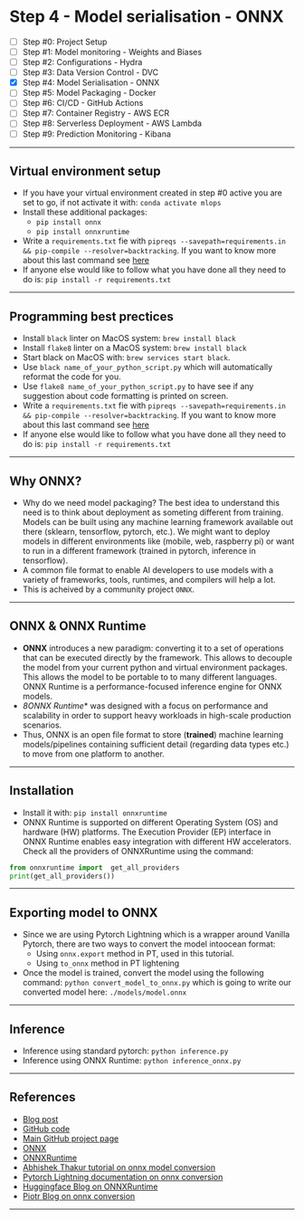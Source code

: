# Step 4 - Model serialisation - ONNX
- [ ] Step #0: Project Setup
- [ ] Step #1: Model monitoring - Weights and Biases
- [ ] Step #2: Configurations - Hydra
- [ ] Step #3: Data Version Control - DVC
- [x] Step #4: Model Serialisation - ONNX
- [ ] Step #5: Model Packaging - Docker
- [ ] Step #6: CI/CD - GitHub Actions
- [ ] Step #7: Container Registry - AWS ECR
- [ ] Step #8: Serverless Deployment - AWS Lambda
- [ ] Step #9: Prediction Monitoring - Kibana
***

## Virtual environment setup
- If you have your virtual environment created in step #0 active you are set to go, if not activate it with: `conda activate mlops`
- Install these additional packages:
    - `pip install onnx`
    - `pip install onnxruntime`
- Write a `requirements.txt` fie with `pipreqs --savepath=requirements.in && pip-compile --resolver=backtracking`. If you want to know more about this last command see [here](https://github.com/kyaiooiayk/Python-Programming/blob/main/tutorials/requirements.md)
- If anyone else would like to follow what you have done all they need to do is: `pip install -r requirements.txt`
***

## Programming best prectices
- Install `black` linter on MacOS system: `brew install black`
- Install `flake8` linter on a MacOS system: `brew install black`
- Start black on MacOS with: `brew services start black`.
- Use `black name_of_your_python_script.py` which will automatically reformat the code for you.
- Use `flake8 name_of_your_python_script.py` to have see if any suggestion about code formatting is printed on screen.
- Write a `requirements.txt` fie with `pipreqs --savepath=requirements.in && pip-compile --resolver=backtracking`. If you want to know more about this last command see [here](https://github.com/kyaiooiayk/Python-Programming/blob/main/tutorials/requirements.md)
- If anyone else would like to follow what you have done all they need to do is: `pip install -r requirements.txt`
***

## Why ONNX?
- Why do we need model packaging? The best idea to understand this need is to think about deployment as someting different from training. Models can be built using any machine learning framework available out there (sklearn, tensorflow, pytorch, etc.). We might want to deploy models in different environments like (mobile, web, raspberry pi) or want to run in a different framework (trained in pytorch, inference in tensorflow).
- A common file format to enable AI developers to use models with a variety of frameworks, tools, runtimes, and compilers will help a lot.
- This is acheived by a community project `ONNX`.
***

## ONNX & ONNX Runtime
- **ONNX** introduces a new paradigm: converting it to a set of operations that can be executed directly by the framework. This allows to decouple the model from your current python and virtual environment packages. This allows the model to be portable to to many different languages. ONNX Runtime is a performance-focused inference engine for ONNX models. 
- *8ONNX Runtime** was designed with a focus on performance and scalability in order to support heavy workloads in high-scale production scenarios.
- Thus, ONNX is an open file format to store (**trained**) machine learning models/pipelines containing sufficient detail (regarding data types etc.) to move from one platform to another.
***

## Installation
- Install it with: `pip install onnxruntime`
- ONNX Runtime is supported on different Operating System (OS) and hardware (HW) platforms. The Execution Provider (EP) interface in ONNX Runtime enables easy integration with different HW accelerators. Check all the providers of ONNXRuntime using the command:
```python
from onnxruntime import  get_all_providers
print(get_all_providers())
```
***

## Exporting model to ONNX
- Since we are using Pytorch Lightning which is a wrapper around Vanilla Pytorch, there are two ways to convert the model intoocean format:
    - Using `onnx.export` method in PT, used in this tutorial.
    - Using `to_onnx` method in PT lightening
- Once the model is trained, convert the model using the following command: `python convert_model_to_onnx.py` which is going to write our converted model here: `./models/model.onnx`
***

## Inference
- Inference using standard pytorch: `python inference.py`
- Inference using ONNX Runtime: `python inference_onnx.py`
***

## References
- [Blog post](https://www.ravirajag.dev/blog/mlops-onnx)
- [GitHub code](https://github.com/graviraja/MLOps-Basics/tree/main/week_4_onnx)
- [Main GitHub project page](https://github.com/graviraja/MLOps-Basics)
- [ONNX](https://onnx.ai/)
- [ONNXRuntime](https://www.onnxruntime.ai/)
- [Abhishek Thakur tutorial on onnx model conversion](https://www.youtube.com/watch?v=7nutT3Aacyw)
- [Pytorch Lightning documentation on onnx conversion](https://pytorch-lightning.readthedocs.io/en/stable/common/production_inference.html)
- [Huggingface Blog on ONNXRuntime](https://medium.com/microsoftazure/accelerate-your-nlp-pipelines-using-hugging-face-transformers-and-onnx-runtime-2443578f4333)
- [Piotr Blog on onnx conversion](https://tugot17.github.io/data-science-blog/onnx/tutorial/2020/09/21/Exporting-lightning-model-to-onnx.html)
***